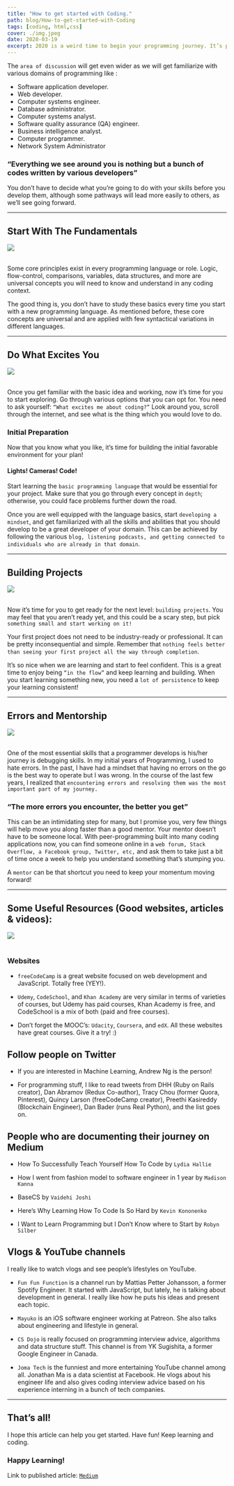 ```yaml
---
title: "How to get started with Coding."
path: blog/How-to-get-started-with-Coding
tags: [coding, html,css]
cover: ./img.jpeg
date: 2020-03-19
excerpt: 2020 is a weird time to begin your programming journey. It’s presented an interesting duality wherein you both have more resources available to you than at any time in history, and paradoxically, the sheer magnitude of the information on offer can be completely overwhelming.
---
```


The `area of discussion` will get even wider as we will get familiarize with various domains of programming like :

* Software application developer.
* Web developer.
* Computer systems engineer.
* Database administrator.
* Computer systems analyst.
* Software quality assurance (QA) engineer.
* Business intelligence analyst.
* Computer programmer.
* Network System Administrator


### “Everything we see around you is nothing but a bunch of codes written by various developers”

You don’t have to decide what you’re going to do with your skills before you develop them, although some pathways will lead more easily to others, as we’ll see going forward.

--- 

## Start With The Fundamentals

<img src="./funda.jpeg">

<br/>
<br/>

Some core principles exist in every programming language or role. Logic, flow-control, comparisons, variables, data structures, and more are universal concepts you will need to know and understand in any coding context.

The good thing is, you don’t have to study these basics every time you start with a new programming language. As mentioned before, these core concepts are universal and are applied with few syntactical variations in different languages.

---

## Do What Excites You

<img src="./exites.jpeg">

<br/>
<br/>

Once you get familiar with the basic idea and working, now it’s time for you to start exploring. Go through various options that you can opt for. You need to ask yourself: `“What excites me about coding?”` Look around you, scroll through the internet, and see what is the thing which you would love to do.


### Initial Preparation

Now that you know what you like, it’s time for building the initial favorable environment for your plan!

#### Lights! Cameras! Code!

Start learning the `basic programming language` that would be essential for your project. Make sure that you go through every concept in `depth`; otherwise, you could face problems further down the road.


Once you are well equipped with the language basics, start `developing a mindset`, and get familiarized with all the skills and abilities that you should develop to be a great developer of your domain. This can be achieved by following the various `blog, listening podcasts, and getting connected to individuals who are already in that domain`.


---

## Building Projects

<img src="./proj.jpeg">

<br/>
<br/>

Now it’s time for you to get ready for the next level: `building projects`. You may feel that you aren’t ready yet, and this could be a scary step, but pick `something small and start working on it!`

Your first project does not need to be industry-ready or professional. It can be pretty inconsequential and simple. Remember that `nothing feels better than seeing your first project all the way through completion`.

It’s so nice when we are learning and start to feel confident. This is a great time to enjoy being `“in the flow”` and keep learning and building. When you start learning something new, you need a `lot of persistence` to keep your learning consistent!

---


## Errors and Mentorship

<img src="./mentor.jpeg">

<br/>
<br/>

One of the most essential skills that a programmer develops is his/her journey is debugging skills. In my initial years of Programming, I used to hate errors. In the past, I have had a mindset that having no errors on the go is the best way to operate but I was wrong. In the course of the last few years, I realized that `encountering errors and resolving them was the most important part of my journey.`


### “The more errors you encounter, the better you get”


This can be an intimidating step for many, but I promise you, very few things will help move you along faster than a good mentor.
Your mentor doesn’t have to be someone local. With peer-programming built into many coding applications now, you can find someone online in a `web forum, Stack Overflow, a Facebook group, Twitter, etc,` and ask them to take just a bit of time once a week to help you understand something that’s stumping you.

A `mentor` can be that shortcut you need to keep your momentum moving forward!

---

## Some Useful Resources (Good websites, articles & videos):

<img src="./res.jpeg">

<br/>
<br/>

### Websites
* `freeCodeCamp` is a great website focused on web development and JavaScript. Totally free (YEY!).

* `Udemy`, `CodeSchool`, and `Khan Academy` are very similar in terms of varieties of courses, but Udemy has paid courses, Khan Academy is free, and CodeSchool is a mix of both (paid and free courses).

* Don’t forget the MOOC’s: `Udacity`, `Coursera`, and `edX`. All these websites have great courses. Give it a try! :)

## Follow people on Twitter

* If you are interested in Machine Learning, Andrew Ng is the person!

* For programming stuff, I like to read tweets from DHH (Ruby on Rails creator), Dan Abramov (Redux Co-author), Tracy Chou (former Quora, Pinterest), Quincy Larson (freeCodeCamp creator), Preethi Kasireddy (Blockchain Engineer), Dan Bader (runs Real Python), and the list goes on.


## People who are documenting their journey on Medium

* How To Successfully Teach Yourself How To Code by `Lydia Hallie`

* How I went from fashion model to software 
engineer in 1 year by `Madison Kanna`

* BaseCS by `Vaidehi Joshi`

* Here’s Why Learning How To Code Is So Hard by `Kevin Kononenko`

* I Want to Learn Programming but I Don’t Know where to Start by `Robyn Silber`

## Vlogs & YouTube channels

I really like to watch vlogs and see people’s lifestyles on YouTube.


* `Fun Fun Function` is a channel run by Mattias Petter Johansson, a former Spotify Engineer. It started with JavaScript, but lately, he is talking about development in general. I really like how he puts his ideas and present each topic.

* `Mayuko` is an iOS software engineer working at Patreon. She also talks about engineering and lifestyle in general.

* `CS Dojo` is really focused on programming interview advice, algorithms and data structure stuff. This channel is from YK Sugishita, a former Google Engineer in Canada.

* `Joma Tech` is the funniest and more entertaining YouTube channel among all. Jonathan Ma is a data scientist at Facebook. He vlogs about his engineer life and also gives coding interview advice based on his experience interning in a bunch of tech companies.

---

## That’s all!

I hope this article can help you get started. Have fun! Keep learning and coding.


### Happy Learning!

Link to published article: [`Medium`](https://codeburst.io/how-to-get-started-with-coding-9a18f8e2af4)